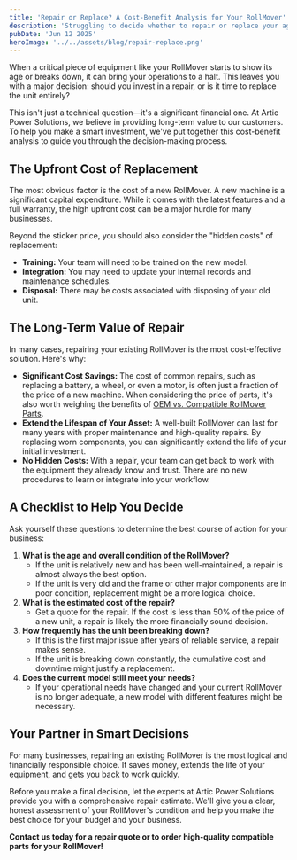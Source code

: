 ```yaml
---
title: 'Repair or Replace? A Cost-Benefit Analysis for Your RollMover'
description: 'Struggling to decide whether to repair or replace your aging RollMover? This guide from Artic Power Solutions breaks down the costs and benefits to help you make the best financial decision for your business.'
pubDate: 'Jun 12 2025'
heroImage: '../../assets/blog/repair-replace.png'
---
```


When a critical piece of equipment like your RollMover starts to show its age or breaks down, it can bring your operations to a halt. This leaves you with a major decision: should you invest in a repair, or is it time to replace the unit entirely?

This isn't just a technical question—it's a significant financial one. At Artic Power Solutions, we believe in providing long-term value to our customers. To help you make a smart investment, we've put together this cost-benefit analysis to guide you through the decision-making process.

## The Upfront Cost of Replacement

The most obvious factor is the cost of a new RollMover. A new machine is a significant capital expenditure. While it comes with the latest features and a full warranty, the high upfront cost can be a major hurdle for many businesses.

Beyond the sticker price, you should also consider the "hidden costs" of replacement:

- **Training:** Your team will need to be trained on the new model.
- **Integration:** You may need to update your internal records and maintenance schedules.
- **Disposal:** There may be costs associated with disposing of your old unit.

## The Long-Term Value of Repair

In many cases, repairing your existing RollMover is the most cost-effective solution. Here's why:

-   **Significant Cost Savings:** The cost of common repairs, such as replacing a battery, a wheel, or even a motor, is often just a fraction of the price of a new machine. When considering the price of parts, it's also worth weighing the benefits of [OEM vs. Compatible RollMover Parts](/blog/oem-vs-compatible).
-   **Extend the Lifespan of Your Asset:** A well-built RollMover can last for many years with proper maintenance and high-quality repairs. By replacing worn components, you can significantly extend the life of your initial investment.
-   **No Hidden Costs:** With a repair, your team can get back to work with the equipment they already know and trust. There are no new procedures to learn or integrate into your workflow.

## A Checklist to Help You Decide

Ask yourself these questions to determine the best course of action for your business:

1.  **What is the age and overall condition of the RollMover?**
    * If the unit is relatively new and has been well-maintained, a repair is almost always the best option.
    * If the unit is very old and the frame or other major components are in poor condition, replacement might be a more logical choice.
2.  **What is the estimated cost of the repair?**
    * Get a quote for the repair. If the cost is less than 50% of the price of a new unit, a repair is likely the more financially sound decision.
3.  **How frequently has the unit been breaking down?**
    * If this is the first major issue after years of reliable service, a repair makes sense.
    * If the unit is breaking down constantly, the cumulative cost and downtime might justify a replacement.
4.  **Does the current model still meet your needs?**
    * If your operational needs have changed and your current RollMover is no longer adequate, a new model with different features might be necessary.

## Your Partner in Smart Decisions

For many businesses, repairing an existing RollMover is the most logical and financially responsible choice. It saves money, extends the life of your equipment, and gets you back to work quickly.

Before you make a final decision, let the experts at Artic Power Solutions provide you with a comprehensive repair estimate. We'll give you a clear, honest assessment of your RollMover's condition and help you make the best choice for your budget and your business.

**Contact us today for a repair quote or to order high-quality compatible parts for your RollMover!**